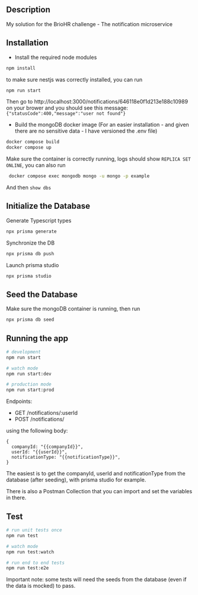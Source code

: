 

## Description

My solution for the BrioHR challenge - The notification microservice

## Installation

- Install the required node modules
```bash
npm install
```

to make sure nestjs was correctly installed, you can run 
```bash
npm run start
```
Then go to http://localhost:3000/notifications/646118e0f1d213e188c10989 on your brower and you should see this message:
`{"statusCode":400,"message":"user not found"}`

- Build the mongoDB docker image 
(For an easier installation - and given there are no sensitive data - I have versioned the .env file)
```bash
docker compose build
docker compose up
```
Make sure the container is correctly running, logs should show `REPLICA SET ONLINE`, you can also run 
```bash
 docker compose exec mongodb mongo -u mongo -p example 
 ```
 And then `show dbs`


## Initialize the Database

Generate Typescript types
```bash
npx prisma generate
``` 

Synchronize the DB
```bash
npx prisma db push
``` 

Launch prisma studio
```bash
npx prisma studio
``` 

## Seed the Database 

Make sure the mongoDB container is running, then run 
```bash
npx prisma db seed
``` 


## Running the app


```bash
# development
npm run start

# watch mode
npm run start:dev

# production mode
npm run start:prod
```

Endpoints:
- GET /notifications/:userId
- POST /notifications/

using the following body:
```
{
  companyId: "{{companyId}}",
  userId: "{{userId}}",
  notificationType: "{{notificationType}}",
}
```
The easiest is to get the companyId, userId and notificationType from the database (after seeding), with prisma studio for example.

There is also a Postman Collection that you can import and set the variables in there.

## Test

```bash
# run unit tests once
npm run test

# watch mode
npm run test:watch

# run end to end tests
npm run test:e2e
```
Important note: some tests will need the seeds from the database (even if the data is mocked) to pass.

